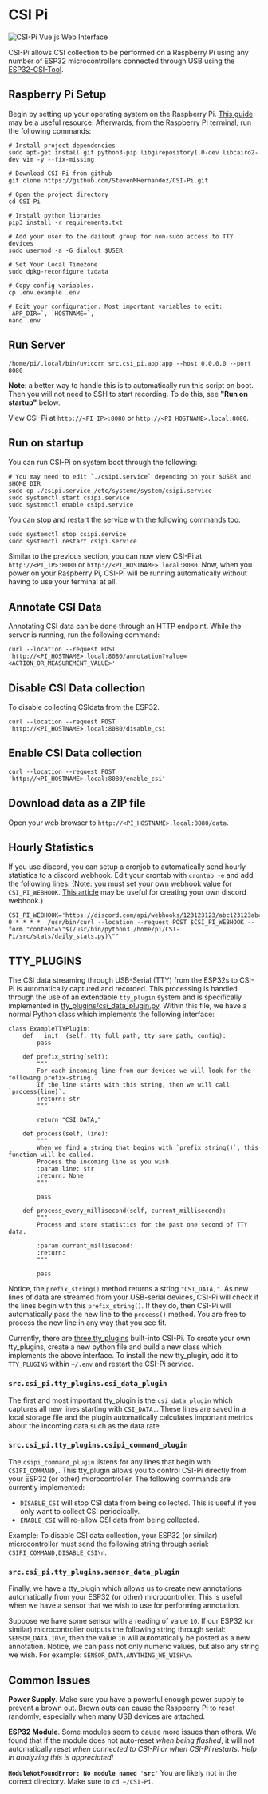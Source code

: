 # CSI Pi

![CSI-Pi Vue.js Web Interface](figures/csi_pi_web.png)

CSI-Pi allows CSI collection to be performed on a Raspberry Pi using any number of ESP32 microcontrollers connected through USB using the [ESP32-CSI-Tool](https://stevenmhernandez.github.io/ESP32-CSI-Tool/).

## Raspberry Pi Setup

Begin by setting up your operating system on the Raspberry Pi. 
[This guide](https://projects.raspberrypi.org/en/projects/raspberry-pi-setting-up) may be a useful resource.
Afterwards, from the Raspberry Pi terminal, run the following commands:

```
# Install project dependencies
sudo apt-get install git python3-pip libgirepository1.0-dev libcairo2-dev vim -y --fix-missing

# Download CSI-Pi from github
git clone https://github.com/StevenMHernandez/CSI-Pi.git

# Open the project directory
cd CSI-Pi

# Install python libraries
pip3 install -r requirements.txt

# Add your user to the dailout group for non-sudo access to TTY devices
sudo usermod -a -G dialout $USER

# Set Your Local Timezone
sudo dpkg-reconfigure tzdata

# Copy config variables. 
cp .env.example .env

# Edit your configuration. Most important variables to edit: `APP_DIR=`, `HOSTNAME=`,
nano .env
```

## Run Server

```
/home/pi/.local/bin/uvicorn src.csi_pi.app:app --host 0.0.0.0 --port 8080
```

**Note**: a better way to handle this is to automatically run this script on boot. Then you will not need to SSH to start recording. To do this, see **"Run on startup"** below.

View CSI-Pi at `http://<PI_IP>:8080` or `http://<PI_HOSTNAME>.local:8080`.

## Run on startup

You can run CSI-Pi on system boot through the following:

```
# You may need to edit `./csipi.service` depending on your $USER and $HOME_DIR
sudo cp ./csipi.service /etc/systemd/system/csipi.service
sudo systemctl start csipi.service
sudo systemctl enable csipi.service
```

You can stop and restart the service with the following commands too:

```
sudo systemctl stop csipi.service
sudo systemctl restart csipi.service
```

Similar to the previous section, you can now view CSI-Pi at `http://<PI_IP>:8080` or `http://<PI_HOSTNAME>.local:8080`.
Now, when you power on your Raspberry Pi, CSI-Pi will be running automatically without having to use your terminal at all.

## Annotate CSI Data

Annotating CSI data can be done through an HTTP endpoint. While the server is running, run the following command:

```
curl --location --request POST 'http://<PI_HOSTNAME>.local:8080/annotation?value=<ACTION_OR_MEASUREMENT_VALUE>'
```

## Disable CSI Data collection

To disable collecting CSIdata from the ESP32.

```
curl --location --request POST 'http://<PI_HOSTNAME>.local:8080/disable_csi'
```

## Enable CSI Data collection

```
curl --location --request POST 'http://<PI_HOSTNAME>.local:8080/enable_csi'
```

## Download data as a ZIP file

Open your web browser to `http://<PI_HOSTNAME>.local:8080/data`.

## Hourly Statistics

If you use discord, you can setup a cronjob to automatically send hourly statistics to a discord webhook. 
Edit your crontab with `crontab -e` and add the following lines: 
(Note: you must set your own webhook value for `CSI_PI_WEBHOOK`. 
[This article](https://support.discord.com/hc/en-us/articles/228383668-Intro-to-Webhooks) may be useful for creating your own discord webhook.)

```
CSI_PI_WEBHOOK='https://discord.com/api/webhooks/123123123/abc123123abc'
0 * * * *  /usr/bin/curl --location --request POST $CSI_PI_WEBHOOK --form "content=\"$(/usr/bin/python3 /home/pi/CSI-Pi/src/stats/daily_stats.py)\""
```

## TTY_PLUGINS

The CSI data streaming through USB-Serial (TTY) from the ESP32s to CSI-Pi is automatically captured and recorded. 
This processing is handled through the use of an extendable `tty_plugin` system and is specifically implemented in
[tty_plugins/csi_data_plugin.py](https://github.com/StevenMHernandez/CSI-Pi/blob/main/src/csi_pi/tty_plugins/csi_data_plugin.py).
Within this file, we have a normal Python class which implements the following interface:

```
class ExampleTTYPlugin:
    def __init__(self, tty_full_path, tty_save_path, config):
        pass
        
    def prefix_string(self):
        """
        For each incoming line from our devices we will look for the following prefix-string.
        If the line starts with this string, then we will call `process(line)`.
        :return: str
        """

        return "CSI_DATA,"

    def process(self, line):
        """
        When we find a string that begins with `prefix_string()`, this function will be called.
        Process the incoming line as you wish.
        :param line: str
        :return: None
        """

        pass

    def process_every_millisecond(self, current_millisecond):
        """
        Process and store statistics for the past one second of TTY data.

        :param current_millisecond:
        :return:
        """
        
        pass
```

Notice, the `prefix_string()` method returns a string `"CSI_DATA,"`. 
As new lines of data are streamed from your USB-serial devices, CSI-Pi will check if the lines begin with this `prefix_string()`. 
If they do, then CSI-Pi will automatically pass the new line to the `process()` method. 
You are free to process the new line in any way that you see fit. 

Currently, there are [three tty_plugins](https://github.com/StevenMHernandez/CSI-Pi/blob/main/src/csi_pi/tty_plugins/) built-into CSI-Pi.
To create your own tty_plugins, create a new python file and build a new class which implements the above interface.
To install the new tty_plugin, add it to `TTY_PLUGINS` within `~/.env` and restart the CSI-Pi service.

### `src.csi_pi.tty_plugins.csi_data_plugin`

The first and most important tty_plugin is the `csi_data_plugin` which captures all new lines starting with `CSI_DATA,`.
These lines are saved in a local storage file and the plugin automatically calculates important metrics about the incoming data such as the data rate.

### `src.csi_pi.tty_plugins.csipi_command_plugin`

The `csipi_command_plugin` listens for any lines that begin with `CSIPI_COMMAND,`. 
This tty_plugin allows you to control CSI-Pi directly from your ESP32 (or other) microcontroller.
The following commands are currently implemented:

* `DISABLE_CSI` will stop CSI data from being collected. This is useful if you only want to collect CSI periodically.
* `ENABLE_CSI` will re-allow CSI data from being collected.

Example: To disable CSI data collection, your ESP32 (or similar) microcontroller must send the following string through serial: `CSIPI_COMMAND,DISABLE_CSI\n`.

### `src.csi_pi.tty_plugins.sensor_data_plugin`

Finally, we have a tty_plugin which allows us to create new annotations automatically from your ESP32 (or other) microcontroller. 
This is useful when we have a sensor that we wish to use for performing annotation.

Suppose we have some sensor with a reading of value `10`. 
If our ESP32 (or similar) microcontroller outputs the following string through serial: `SENSOR_DATA,10\n`,
then the value `10` will automatically be posted as a new annotation. 
Notice, we can pass not only numeric values, but also any string we wish. 
For example: `SENSOR_DATA,ANYTHING_WE_WISH\n`.

## Common Issues

**Power Supply**. Make sure you have a powerful enough power supply to prevent a brown out. 
Brown outs can cause the Raspberry Pi to reset randomly, especially when many USB devices are attached.

**ESP32 Module**. Some modules seem to cause more issues than others. 
We found that if the module does not auto-reset *when being flashed*, it will not automatically reset *when connected to CSI-Pi or when CSI-Pi restarts*. 
*Help in analyzing this is appreciated!* 

**`ModuleNotFoundError: No module named 'src'`** You are likely not in the correct directory. Make sure to `cd ~/CSI-Pi`.